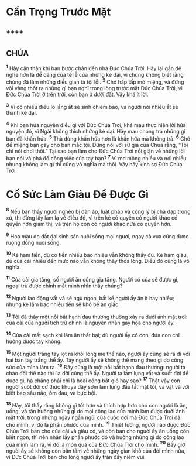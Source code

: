 # Cẩn Trọng Trước Mặt

## ****

## CHÚA
<sup><b>1</b></sup> Hãy cẩn thận khi bạn bước chân đến nhà Đức Chúa Trời. Hãy lại gần để nghe hơn là để dâng của tế lễ của những kẻ dại, vì chúng không biết rằng chúng đã làm những điều gian tà tội lỗi. <sup><b>2</b></sup> Chớ hấp tấp mở miệng, và đừng vội vàng thốt ra những gì bạn nghĩ trong lòng trước mặt Đức Chúa Trời, vì Đức Chúa Trời ở trên trời, còn bạn ở dưới đất. Vậy khá ít lời.

<sup><b>3</b></sup> Vì có nhiều điều lo lắng ắt sẽ sinh chiêm bao, và người nói nhiều ắt sẽ thành kẻ dại.

<sup><b>4</b></sup> Khi bạn hứa nguyện điều gì với Đức Chúa Trời, khá mau thực hiện lời hứa nguyện đó, vì Ngài không thích những kẻ dại. Hãy mau chóng trả những gì bạn đã khấn hứa. <sup><b>5</b></sup> Thà đừng khấn hứa hơn là khấn hứa mà không trả. <sup><b>6</b></sup> Chớ để miệng bạn gây cho bạn mắc tội. Đừng nói với sứ giả của Chúa rằng, “Tôi chỉ nói chơi thôi.” Tại sao bạn làm cho Đức Chúa Trời nổi giận về những lời bạn nói và phá đổ công việc của tay bạn? <sup><b>7</b></sup> Vì mơ mộng nhiều và nói nhiều nhưng không làm gì thì cũng vô nghĩa mà thôi. Vậy hãy kính sợ Đức Chúa Trời.

# Cố Sức Làm Giàu Để Được Gì
<sup><b>8</b></sup> Nếu bạn thấy người nghèo bị đàn áp, luật pháp và công lý bị chà đạp trong xứ, thì đừng lấy làm lạ về điều đó, vì trên kẻ có quyền có người khác có quyền hơn giám thị, và trên họ còn có người khác nữa có quyền hơn.

<sup><b>9</b></sup> Hoa màu do đất đai sinh sản nuôi sống mọi người, ngay cả vua cũng được ruộng đồng nuôi sống.

<sup><b>10</b></sup> Kẻ ham tiền, dù có tiền nhiều bao nhiêu vẫn không thấy đủ. Kẻ ham giàu, dù của cải nhiều đến mức nào vẫn không thấy thỏa lòng. Điều đó cũng là vô nghĩa.

<sup><b>11</b></sup> Của cải gia tăng, số người ăn cũng gia tăng. Người có của sẽ được gì, ngoại trừ được chính mắt mình nhìn thấy chúng?

<sup><b>12</b></sup> Người lao động vất vả sẽ ngủ ngon, bất kể người ấy ăn ít hay nhiều; nhưng kẻ lắm bạc nhiều tiền sẽ khó bề an giấc.

<sup><b>13</b></sup> Tôi đã thấy một nỗi bất hạnh đau thương thường xảy ra dưới ánh mặt trời: của cải của người tích trữ chính là nguyên nhân gây họa cho người ấy.

<sup><b>14</b></sup> Của cải mất sạch khi làm ăn thất bại; dù người ấy có con, đứa con chỉ hưởng được tay không.

<sup><b>15</b></sup> Một người trắng tay lọt ra khỏi lòng mẹ thể nào, người ấy cũng sẽ ra đi với hai bàn tay trắng thể ấy. Tay người ấy sẽ không thể mang theo gì do công sức của mình làm ra. <sup><b>16</b></sup> Đây cũng là một nỗi bất hạnh đau thương: người ta chào đời thể nào thì lìa đời cũng thể ấy. Người ta làm lụng vất vả suốt đời để được gì, há chẳng phải chỉ là hoài công bắt gió hay sao? <sup><b>17</b></sup> Thật vậy con người suốt đời cứ thức khuya dậy sớm làm lụng đầu tắt mặt tối, và vật vã với biết bao sầu não, ốm đau, và bực bội.

<sup><b>18</b></sup> Này, tôi thấy rằng không gì tốt hơn và thích hợp hơn cho con người là ăn, uống, và tận hưởng những gì do mọi công lao của mình làm được dưới ánh mặt trời, trong những ngày ngắn ngủi của cuộc đời mà Đức Chúa Trời đã cho mình, vì đó là phần phước của mình. <sup><b>19</b></sup> Thiết tưởng, người nào được Đức Chúa Trời ban cho của cải và giàu có, và còn ban cho người ấy ăn uống còn biết ngon, thì nên nhận lấy phần phước đó và hưởng những gì do công lao của mình làm ra, vì đó là món quà của Đức Chúa Trời cho mình. <sup><b>20</b></sup> Bấy giờ người ấy sẽ không còn bận tâm về những ngày gian khổ của đời mình nữa, vì Đức Chúa Trời ban cho lòng người ấy tràn đầy niềm vui.
